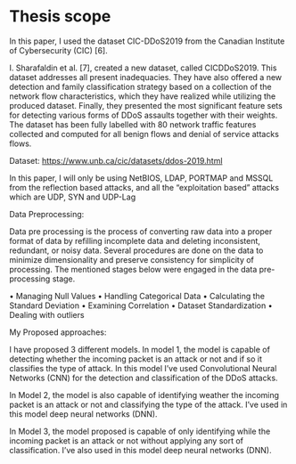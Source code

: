 # Thesis scope

   In this paper, I used the dataset CIC-DDoS2019 from the Canadian Institute of 
Cybersecurity (CIC) [6].

   I. Sharafaldin et al. [7], created a new dataset, called CICDDoS2019. This dataset 
addresses all present inadequacies. They have also offered a new detection and family 
classification strategy based on a collection of the network flow characteristics, which they have 
realized while utilizing the produced dataset. Finally, they presented the most significant feature 
sets for detecting various forms of DDoS assaults together with their weights.
 The dataset has been fully labelled with 80 network traffic features collected and 
computed for all benign flows and denial of service attacks flows.


Dataset: https://www.unb.ca/cic/datasets/ddos-2019.html

   In this paper, I will only be using NetBIOS, LDAP, PORTMAP and MSSQL from the 
reflection based attacks, and all the “exploitation based” attacks which are UDP, SYN and UDP-Lag


   Data Preprocessing:

   Data pre processing is the process of converting raw data into a proper format of data by 
refilling incomplete data and deleting inconsistent, redundant, or noisy data. Several procedures 
are done on the data to minimize dimensionality and preserve consistency for simplicity of 
processing. The mentioned stages below were engaged in the data pre-processing stage.

• Managing Null Values
• Handling Categorical Data
• Calculating the Standard Deviation
• Examining Correlation
• Dataset Standardization
• Dealing with outliers

  My Proposed approaches:

   I have proposed 3 different models. In model 1, the model is capable of detecting whether 
the incoming packet is an attack or not and if so it classifies the type of attack. In this model I’ve 
used Convolutional Neural Networks (CNN) for the detection and classification of the DDoS 
attacks.
 

  In Model 2, the model is also capable of identifying weather the incoming packet is an 
attack or not and classifying the type of the attack. I’ve used in this model deep neural networks 
(DNN).


   In Model 3, the model proposed is capable of only identifying while the incoming 
packet is an attack or not without applying any sort of classification. I’ve also used in this model 
deep neural networks (DNN).

